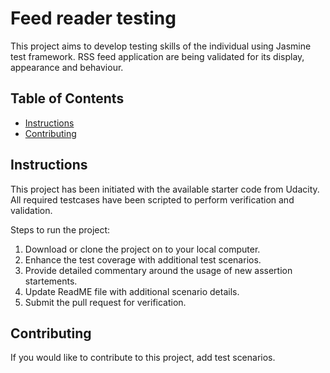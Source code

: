 # Feed reader testing 
This project aims to develop testing skills of the individual using Jasmine test framework.
RSS feed application are being validated for its display, appearance and behaviour.

## Table of Contents

* [Instructions](#instructions)
* [Contributing](#contributing)

## Instructions

This project has been initiated with the available starter code from Udacity.
All required testcases have been scripted to perform verification and validation.

Steps to run the project:
1. Download or clone the project on to your local computer.
2. Enhance the test coverage with additional test scenarios.
3. Provide detailed commentary around the usage of new assertion startements.
4. Update ReadME file with additional scenario details.
5. Submit the pull request for verification.

## Contributing

If you would like to contribute to this project, add test scenarios.